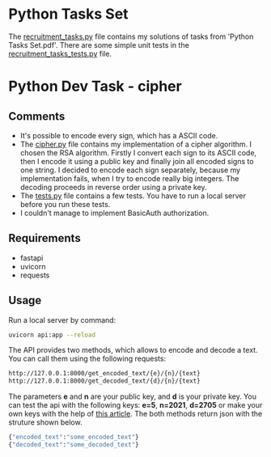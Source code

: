 # Python Tasks Set
The [recruitment_tasks.py](recruitment_tasks.py) file contains my solutions of tasks from 'Python Tasks Set.pdf'. There are some simple unit tests in the [recruitment_tasks_tests.py](recruitment_tasks_tests.py) file.

# Python Dev Task - cipher
## Comments
* It's possible to encode every sign, which has a ASCII code.
* The [cipher.py](cipher.py) file contains my implementation of a cipher algorithm. I chosen the RSA algorithm. Firstly I convert each sign to its ASCII code, then I encode it using a public key and finally join all encoded signs to one string. I decided to encode each sign separately, because my implementation fails, when I try to encode really big integers. The decoding proceeds in reverse order using a private key.
* The [tests.py](tests.py) file contains a few tests. You have to run a local server before you run these tests.
* I couldn't manage to implement BasicAuth authorization.

## Requirements
* fastapi
* uvicorn
* requests

## Usage
Run a local server by command:
```bash
uvicorn api:app --reload
```

The API provides two methods, which allows to encode and decode a text. You can call them using the following requests:
```bash
http://127.0.0.1:8000/get_encoded_text/{e}/{n}/{text}
http://127.0.0.1:8000/get_decoded_text/{d}/{n}/{text}
```
The parameters **e** and **n** are your public key, and **d** is your private key. You can test the api with the following keys: **e=5**, **n=2021**, **d=2705** or make your own keys with the help of [this article](https://www.geeksforgeeks.org/rsa-algorithm-cryptography/). 
The both methods return json with the struture shown below.
```bash
{"encoded_text":"some_encoded_text"}
{"decoded_text":"some_decoded_text"}
```